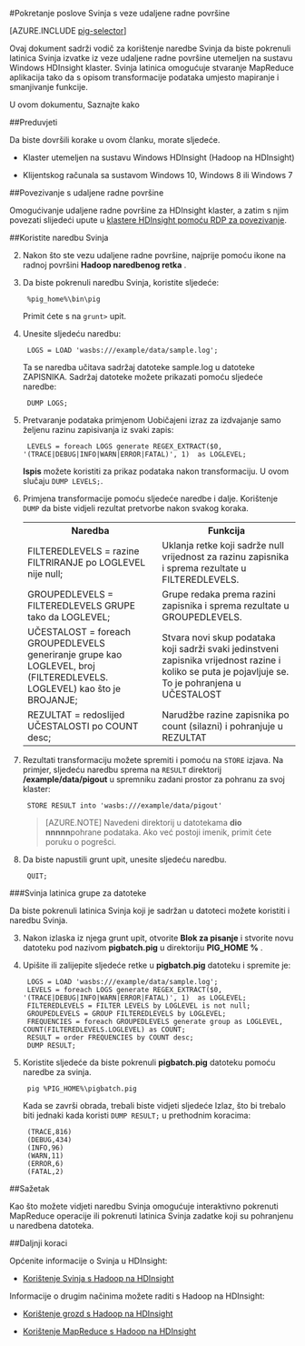 <properties
   pageTitle="Korištenje Hadoop Svinja s udaljene radne površine u HDInsight | Microsoft Azure"
   description="Saznajte kako pomoću naredbe Svinja da biste pokrenuli latinica Svinja naredbe iz veze udaljene radne površine klaster utemeljen na sustavu Windows Hadoop u HDInsight."
   services="hdinsight"
   documentationCenter=""
   authors="Blackmist"
   manager="jhubbard"
   editor="cgronlun"
    tags="azure-portal"/>

<tags
   ms.service="hdinsight"
   ms.devlang="na"
   ms.topic="article"
   ms.tgt_pltfrm="na"
   ms.workload="big-data"
   ms.date="10/11/2016"
   ms.author="larryfr"/>

#<a name="run-pig-jobs-from-a-remote-desktop-connection"></a>Pokretanje poslove Svinja s veze udaljene radne površine

[AZURE.INCLUDE [pig-selector](../../includes/hdinsight-selector-use-pig.md)]

Ovaj dokument sadrži vodič za korištenje naredbe Svinja da biste pokrenuli latinica Svinja izvatke iz veze udaljene radne površine utemeljen na sustavu Windows HDInsight klaster. Svinja latinica omogućuje stvaranje MapReduce aplikacija tako da s opisom transformacije podataka umjesto mapiranje i smanjivanje funkcije.

U ovom dokumentu, Saznajte kako

##<a id="prereq"></a>Preduvjeti

Da biste dovršili korake u ovom članku, morate sljedeće.

* Klaster utemeljen na sustavu Windows HDInsight (Hadoop na HDInsight)

* Klijentskog računala sa sustavom Windows 10, Windows 8 ili Windows 7

##<a id="connect"></a>Povezivanje s udaljene radne površine

Omogućivanje udaljene radne površine za HDInsight klaster, a zatim s njim povezati slijedeći upute u [klastere HDInsight pomoću RDP za povezivanje](hdinsight-administer-use-management-portal.md#rdp).

##<a id="pig"></a>Koristite naredbu Svinja

2. Nakon što ste vezu udaljene radne površine, najprije pomoću ikone na radnoj površini **Hadoop naredbenog retka** .

2. Da biste pokrenuli naredbu Svinja, koristite sljedeće:

        %pig_home%\bin\pig

    Primit ćete s na `grunt>` upit.

3. Unesite sljedeću naredbu:

        LOGS = LOAD 'wasbs:///example/data/sample.log';

    Ta se naredba učitava sadržaj datoteke sample.log u datoteke ZAPISNIKA. Sadržaj datoteke možete prikazati pomoću sljedeće naredbe:

        DUMP LOGS;

4. Pretvaranje podataka primjenom Uobičajeni izraz za izdvajanje samo željenu razinu zapisivanja iz svaki zapis:

        LEVELS = foreach LOGS generate REGEX_EXTRACT($0, '(TRACE|DEBUG|INFO|WARN|ERROR|FATAL)', 1)  as LOGLEVEL;

    **Ispis** možete koristiti za prikaz podataka nakon transformaciju. U ovom slučaju `DUMP LEVELS;`.

5. Primjena transformacije pomoću sljedeće naredbe i dalje. Korištenje `DUMP` da biste vidjeli rezultat pretvorbe nakon svakog koraka.

    <table>
    <tr>
    <th>Naredba</th><th>Funkcija</th>
    </tr>
    <tr>
    <td>FILTEREDLEVELS = razine FILTRIRANJE po LOGLEVEL nije null;</td><td>Uklanja retke koji sadrže null vrijednost za razinu zapisnika i sprema rezultate u FILTEREDLEVELS.</td>
    </tr>
    <tr>
    <td>GROUPEDLEVELS = FILTEREDLEVELS GRUPE tako da LOGLEVEL;</td><td>Grupe redaka prema razini zapisnika i sprema rezultate u GROUPEDLEVELS.</td>
    </tr>
    <tr>
    <td>UČESTALOST = foreach GROUPEDLEVELS generiranje grupe kao LOGLEVEL, broj (FILTEREDLEVELS. LOGLEVEL) kao što je BROJANJE;</td><td>Stvara novi skup podataka koji sadrži svaki jedinstveni zapisnika vrijednost razine i koliko se puta je pojavljuje se. To je pohranjena u UČESTALOST</td>
    </tr>
    <tr>
    <td>REZULTAT = redoslijed UČESTALOSTI po COUNT desc;</td><td>Narudžbe razine zapisnika po count (silazni) i pohranjuje u REZULTAT</td>
    </tr>
    </table>

6. Rezultati transformaciju možete spremiti i pomoću na `STORE` izjava. Na primjer, sljedeću naredbu sprema na `RESULT` direktorij **/example/data/pigout** u spremniku zadani prostor za pohranu za svoj klaster:

        STORE RESULT into 'wasbs:///example/data/pigout'

    > [AZURE.NOTE] Navedeni direktorij u datotekama **dio nnnnn**pohrane podataka. Ako već postoji imenik, primit ćete poruku o pogrešci.

7. Da biste napustili grunt upit, unesite sljedeću naredbu.

        QUIT;

###<a name="pig-latin-batch-files"></a>Svinja latinica grupe za datoteke

Da biste pokrenuli latinica Svinja koji je sadržan u datoteci možete koristiti i naredbu Svinja.

3. Nakon izlaska iz njega grunt upit, otvorite **Blok za pisanje** i stvorite novu datoteku pod nazivom **pigbatch.pig** u direktoriju **PIG_HOME %** .

4. Upišite ili zalijepite sljedeće retke u **pigbatch.pig** datoteku i spremite je:

        LOGS = LOAD 'wasbs:///example/data/sample.log';
        LEVELS = foreach LOGS generate REGEX_EXTRACT($0, '(TRACE|DEBUG|INFO|WARN|ERROR|FATAL)', 1)  as LOGLEVEL;
        FILTEREDLEVELS = FILTER LEVELS by LOGLEVEL is not null;
        GROUPEDLEVELS = GROUP FILTEREDLEVELS by LOGLEVEL;
        FREQUENCIES = foreach GROUPEDLEVELS generate group as LOGLEVEL, COUNT(FILTEREDLEVELS.LOGLEVEL) as COUNT;
        RESULT = order FREQUENCIES by COUNT desc;
        DUMP RESULT;

5. Koristite sljedeće da biste pokrenuli **pigbatch.pig** datoteku pomoću naredbe za svinja.

        pig %PIG_HOME%\pigbatch.pig

    Kada se završi obrada, trebali biste vidjeti sljedeće Izlaz, što bi trebalo biti jednaki kada koristi `DUMP RESULT;` u prethodnim koracima:

        (TRACE,816)
        (DEBUG,434)
        (INFO,96)
        (WARN,11)
        (ERROR,6)
        (FATAL,2)

##<a id="summary"></a>Sažetak

Kao što možete vidjeti naredbu Svinja omogućuje interaktivno pokrenuti MapReduce operacije ili pokrenuti latinica Svinja zadatke koji su pohranjenu u naredbena datoteka.

##<a id="nextsteps"></a>Daljnji koraci

Općenite informacije o Svinja u HDInsight:

* [Korištenje Svinja s Hadoop na HDInsight](hdinsight-use-pig.md)

Informacije o drugim načinima možete raditi s Hadoop na HDInsight:

* [Korištenje grozd s Hadoop na HDInsight](hdinsight-use-hive.md)

* [Korištenje MapReduce s Hadoop na HDInsight](hdinsight-use-mapreduce.md)
